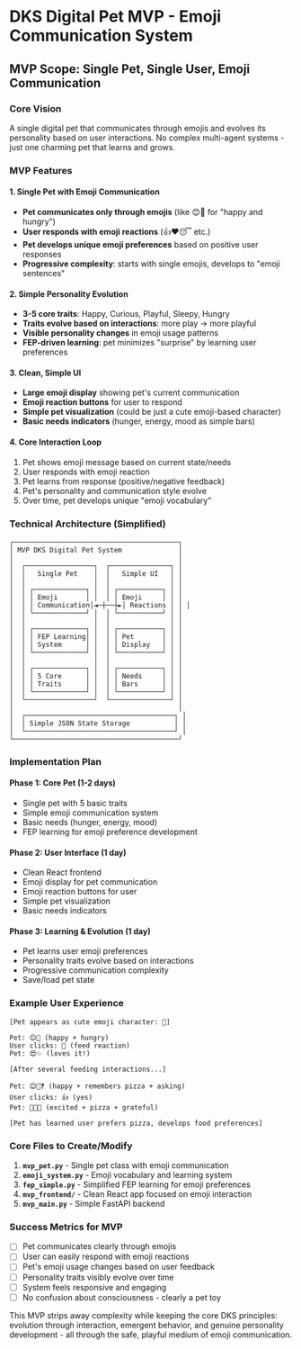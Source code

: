 # DKS Digital Pet MVP - Emoji Communication System

## MVP Scope: Single Pet, Single User, Emoji Communication

### Core Vision
A single digital pet that communicates through emojis and evolves its personality based on user interactions. No complex multi-agent systems - just one charming pet that learns and grows.

### MVP Features

#### 1. Single Pet with Emoji Communication
- **Pet communicates only through emojis** (like 😊🍎 for "happy and hungry")
- **User responds with emoji reactions** (👍❤️😴 etc.)
- **Pet develops unique emoji preferences** based on positive user responses
- **Progressive complexity**: starts with single emojis, develops to "emoji sentences"

#### 2. Simple Personality Evolution
- **3-5 core traits**: Happy, Curious, Playful, Sleepy, Hungry
- **Traits evolve based on interactions**: more play → more playful
- **Visible personality changes** in emoji usage patterns
- **FEP-driven learning**: pet minimizes "surprise" by learning user preferences

#### 3. Clean, Simple UI
- **Large emoji display** showing pet's current communication
- **Emoji reaction buttons** for user to respond
- **Simple pet visualization** (could be just a cute emoji-based character)
- **Basic needs indicators** (hunger, energy, mood as simple bars)

#### 4. Core Interaction Loop
1. Pet shows emoji message based on current state/needs
2. User responds with emoji reaction
3. Pet learns from response (positive/negative feedback)
4. Pet's personality and communication style evolve
5. Over time, pet develops unique "emoji vocabulary"

### Technical Architecture (Simplified)

```
┌─────────────────────────────────────────┐
│ MVP DKS Digital Pet System              │
│                                         │
│  ┌─────────────────┐  ┌───────────────┐ │
│  │   Single Pet    │  │   Simple UI   │ │
│  │                 │  │               │ │
│  │ ┌─────────────┐ │  │ ┌───────────┐ │ │
│  │ │ Emoji       │ │  │ │ Emoji     │ │ │
│  │ │ Communication│◄─┼──┼►│ Reactions │ │ │
│  │ └─────────────┘ │  │ └───────────┘ │ │
│  │                 │  │               │ │
│  │ ┌─────────────┐ │  │ ┌───────────┐ │ │
│  │ │ FEP Learning│ │  │ │ Pet       │ │ │
│  │ │ System      │ │  │ │ Display   │ │ │
│  │ └─────────────┘ │  │ └───────────┘ │ │
│  │                 │  │               │ │
│  │ ┌─────────────┐ │  │ ┌───────────┐ │ │
│  │ │ 5 Core      │ │  │ │ Needs     │ │ │
│  │ │ Traits      │ │  │ │ Bars      │ │ │
│  │ └─────────────┘ │  │ └───────────┘ │ │
│  └─────────────────┘  └───────────────┘ │
│                                         │
│  ┌─────────────────────────────────────┐ │
│  │ Simple JSON State Storage           │ │
│  └─────────────────────────────────────┘ │
└─────────────────────────────────────────┘
```

### Implementation Plan

#### Phase 1: Core Pet (1-2 days)
- Single pet with 5 basic traits
- Simple emoji communication system
- Basic needs (hunger, energy, mood)
- FEP learning for emoji preference development

#### Phase 2: User Interface (1 day)
- Clean React frontend
- Emoji display for pet communication
- Emoji reaction buttons for user
- Simple pet visualization
- Basic needs indicators

#### Phase 3: Learning & Evolution (1 day)
- Pet learns user emoji preferences
- Personality traits evolve based on interactions
- Progressive communication complexity
- Save/load pet state

### Example User Experience

```
[Pet appears as cute emoji character: 🐾]

Pet: 😊🍎 (happy + hungry)
User clicks: 🍕 (feed reaction)
Pet: 😍✨ (loves it!)

[After several feeding interactions...]

Pet: 😊🍕❓ (happy + remembers pizza + asking)
User clicks: 👍 (yes)
Pet: 🎉🍕🤗 (excited + pizza + grateful)

[Pet has learned user prefers pizza, develops food preferences]
```

### Core Files to Create/Modify

1. **`mvp_pet.py`** - Single pet class with emoji communication
2. **`emoji_system.py`** - Emoji vocabulary and learning system  
3. **`fep_simple.py`** - Simplified FEP learning for emoji preferences
4. **`mvp_frontend/`** - Clean React app focused on emoji interaction
5. **`mvp_main.py`** - Simple FastAPI backend

### Success Metrics for MVP
- [ ] Pet communicates clearly through emojis
- [ ] User can easily respond with emoji reactions
- [ ] Pet's emoji usage changes based on user feedback
- [ ] Personality traits visibly evolve over time
- [ ] System feels responsive and engaging
- [ ] No confusion about consciousness - clearly a pet toy

This MVP strips away complexity while keeping the core DKS principles: evolution through interaction, emergent behavior, and genuine personality development - all through the safe, playful medium of emoji communication.
